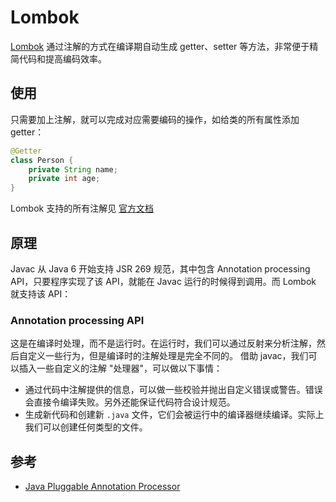 # Lombok

[Lombok](https://projectlombok.org/) 通过注解的方式在编译期自动生成 getter、setter 等方法，非常便于精简代码和提高编码效率。

## 使用

只需要加上注解，就可以完成对应需要编码的操作，如给类的所有属性添加 getter：

```java
@Getter
class Person {
    private String name;
    private int age;
}
```

Lombok 支持的所有注解见 [官方文档](https://projectlombok.org/features/all)

## 原理

Javac 从 Java 6 开始支持 JSR 269 规范，其中包含 Annotation processing API，只要程序实现了该 API，就能在 Javac 运行的时候得到调用。而 Lombok 就支持该 API：

### Annotation processing API

这是在编译时处理，而不是运行时。在运行时，我们可以通过反射来分析注解，然后自定义一些行为，但是编译时的注解处理是完全不同的。
借助 javac，我们可以插入一些自定义的注解 "处理器"，可以做以下事情：

- 通过代码中注解提供的信息，可以做一些校验并抛出自定义错误或警告。错误会直接令编译失败。另外还能保证代码符合设计规范。
- 生成新代码和创建新 `.java` 文件，它们会被运行中的编译器继续编译。实际上我们可以创建任何类型的文件。

## 参考

- [Java Pluggable Annotation Processor](https://www.logicbig.com/tutorials/core-java-tutorial/java-se-annotation-processing-api/annotation-processing-concepts.html)
